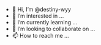 - 👋 Hi, I’m @destiny-wyy
- 👀 I’m interested in ...
- 🌱 I’m currently learning ...
- 💞️ I’m looking to collaborate on ...
- 📫 How to reach me ...

<!---
destiny-wyy/destiny-wyy is a ✨ special ✨ repository because its `README.md` (this file) appears on your GitHub profile.
You can click the Preview link to take a look at your changes.
--->
